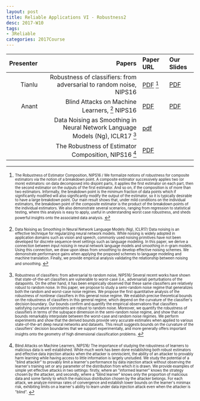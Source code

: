 ```yaml
---
layout: post
title: Reliable Applications VI - Robustness2
desc: 2017-W10
tags:
- 3Reliable
categories: 2017Course
---
```




| Presenter | Papers | Paper URL| Our Slides |
| -----: | ---------------------------: | :----- | :----- |
| Tianlu | Robustness of classifiers: from adversarial to random noise, NIPS16 | [PDF](https://arxiv.org/abs/1608.08967) [^1] | [PDF]({{site.baseurl}}/talks/20171026-Tianlu.pdf) |
| Anant |  Blind Attacks on Machine Learners, [^2] NIPS16 | [PDF](https://papers.nips.cc/paper/6482-blind-attacks-on-machine-learners) | [PDF]({{site.baseurl}}/talks/20171026-Anant.pdf) |
|  | Data Noising as Smoothing in Neural Network Language Models (Ng), ICLR17    [^3]| [pdf](https://arxiv.org/abs/1703.02573) |
|  | The Robustness of Estimator Composition, NIPS16 [^4]| [PDF](https://arxiv.org/abs/1609.01226) |


[^1]: <sub><sup>  The Robustness of Estimator Composition, NIPS16 / We formalize notions of robustness for composite estimators via the notion of a breakdown point. A composite estimator successively applies two (or more) estimators: on data decomposed into disjoint parts, it applies the first estimator on each part, then the second estimator on the outputs of the first estimator. And so on, if the composition is of more than two estimators. Informally, the breakdown point is the minimum fraction of data points which if significantly modified will also significantly modify the output of the estimator, so it is typically desirable to have a large breakdown point. Our main result shows that, under mild conditions on the individual estimators, the breakdown point of the composite estimator is the product of the breakdown points of the individual estimators. We also demonstrate several scenarios, ranging from regression to statistical testing, where this analysis is easy to apply, useful in understanding worst case robustness, and sheds powerful insights onto the associated data analysis. </sup></sub>

[^2]: <sub><sup>  Data Noising as Smoothing in Neural Network Language Models (Ng), ICLR17/ Data noising is an effective technique for regularizing neural network models. While noising is widely adopted in application domains such as vision and speech, commonly used noising primitives have not been developed for discrete sequence-level settings such as language modeling. In this paper, we derive a connection between input noising in neural network language models and smoothing in n-gram models. Using this connection, we draw upon ideas from smoothing to develop effective noising schemes. We demonstrate performance gains when applying the proposed schemes to language modeling and machine translation. Finally, we provide empirical analysis validating the relationship between noising and smoothing. </sup></sub>

[^3]: <sub><sup>  Robustness of classifiers: from adversarial to random noise, NIPS16/ Several recent works have shown that state-of-the-art classifiers are vulnerable to worst-case (i.e., adversarial) perturbations of the datapoints. On the other hand, it has been empirically observed that these same classifiers are relatively robust to random noise. In this paper, we propose to study a semi-random noise regime that generalizes both the random and worst-case noise regimes. We propose the first quantitative analysis of the robustness of nonlinear classifiers in this general noise regime. We establish precise theoretical bounds on the robustness of classifiers in this general regime, which depend on the curvature of the classifier's decision boundary. Our bounds confirm and quantify the empirical observations that classifiers satisfying curvature constraints are robust to random noise. Moreover, we quantify the robustness of classifiers in terms of the subspace dimension in the semi-random noise regime, and show that our bounds remarkably interpolate between the worst-case and random noise regimes. We perform experiments and show that the derived bounds provide very accurate estimates when applied to various state-of-the-art deep neural networks and datasets. This result suggests bounds on the curvature of the classifiers' decision boundaries that we support experimentally, and more generally offers important insights onto the geometry of high dimensional classification problems. </sup></sub>


[^4]: <sub><sup>  Blind Attacks on Machine Learners,  NIPS16/ The importance of studying the robustness of learners to malicious data is well established. While much work has been done establishing both robust estimators and effective data injection attacks when the attacker is omniscient, the ability of an attacker to provably harm learning while having access to little information is largely unstudied. We study the potential of a "blind attacker" to provably limit a learner's performance by data injection attack without observing the learner's training set or any parameter of the distribution from which it is drawn. We provide examples of simple yet effective attacks in two settings: firstly, where an "informed learner" knows the strategy chosen by the attacker, and secondly, where a "blind learner" knows only the proportion of malicious data and some family to which the malicious distribution chosen by the attacker belongs. For each attack, we analyze minimax rates of convergence and establish lower bounds on the learner's minimax risk, exhibiting limits on a learner's ability to learn under data injection attack even when the attacker is "blind". </sup></sub>
